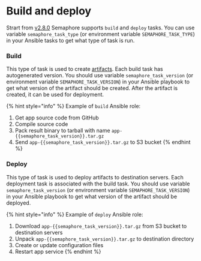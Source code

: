 # Build and deploy

Strart from [v2.8.0](https://github.com/ansible-semaphore/semaphore/releases/tag/v2.8.0) Semaphore supports `build` and `deploy` tasks. You can use variable `semaphore_task_type` (or environment variable `SEMAPHORE_TASK_TYPE`) in your Ansible tasks to get what type of task is run.

### Build

This type of task is used to create [artifacts](https://en.wikipedia.org/wiki/Artifact\_\(software\_development\)). Each build task has autogenerated version. You should use variable `semaphore_task_version` (or environment variable `SEMAPHORE_TASK_VERSION`) in your Ansible playbook to get what version of the artifact should be created. After the artifact is created, it can be used for deployment.

{% hint style="info" %}
Example of `build` Ansible role:

1. Get app source code from GitHub
2. Compile source code
3. Pack result binary to tarball with name `app-{{semaphore_task_version}}.tar.gz`
4. Send `app-{{semaphore_task_version}}.tar.gz` to S3 bucket
{% endhint %}

### Deploy

This type of task is used to deploy artifacts to destination servers. Each deployment task is associated with the build task. You should use variable `semaphore_task_version` (or environment variable `SEMAPHORE_TASK_VERSION`) in your Ansible playbook to get what version of the artifact should be deployed.

{% hint style="info" %}
Example of `deploy` Ansible role:

1. Download `app-{{semaphore_task_version}}.tar.gz` from S3 bucket to destination servers
2. Unpack `app-{{semaphore_task_version}}.tar.gz` to destination directory
3. Create or update configuration files
4. Restart app service
{% endhint %}

